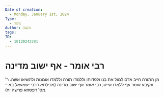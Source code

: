 ```yaml
---
Date of creation:
  - Monday, January 1st, 2024
Type:
  - מקור
Author: משנה
tags: 
ID:
  - 10120242201
---
```

# רבי אומר - אף ישוב מדינה

מן התורה חייב אדם למול את בנו ולפדותו וללמדו תורה וללמדו אומנות ולהשיאו אשה. ר' עקיבא אומר אף ללמדו שייט, רבי אומר אף ישוב מדינה (מכילתא דרבי ישמעאל בא – מס' דפסחא פרשה יח).